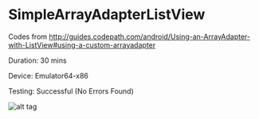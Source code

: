 # SimpleArrayAdapterListView

Codes from http://guides.codepath.com/android/Using-an-ArrayAdapter-with-ListView#using-a-custom-arrayadapter

Duration: 30 mins

Device: Emulator64-x86

Testing: Successful (No Errors Found)

![alt tag](https://raw.github.com/ryanmaxwell/iArrived/master/Screenshots/Settings.png)

